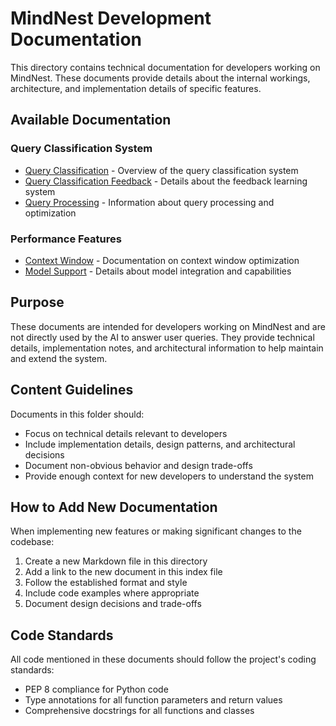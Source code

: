 # MindNest Development Documentation

This directory contains technical documentation for developers working on MindNest. These documents provide details about the internal workings, architecture, and implementation details of specific features.

## Available Documentation

### Query Classification System
- [Query Classification](query_classification.md) - Overview of the query classification system
- [Query Classification Feedback](query_classification_feedback.md) - Details about the feedback learning system
- [Query Processing](query_processing.md) - Information about query processing and optimization

### Performance Features
- [Context Window](context_window.md) - Documentation on context window optimization
- [Model Support](model_support.md) - Details about model integration and capabilities

## Purpose

These documents are intended for developers working on MindNest and are not directly used by the AI to answer user queries. They provide technical details, implementation notes, and architectural information to help maintain and extend the system.

## Content Guidelines

Documents in this folder should:
- Focus on technical details relevant to developers
- Include implementation details, design patterns, and architectural decisions
- Document non-obvious behavior and design trade-offs
- Provide enough context for new developers to understand the system

## How to Add New Documentation

When implementing new features or making significant changes to the codebase:

1. Create a new Markdown file in this directory
2. Add a link to the new document in this index file
3. Follow the established format and style
4. Include code examples where appropriate
5. Document design decisions and trade-offs

## Code Standards

All code mentioned in these documents should follow the project's coding standards:
- PEP 8 compliance for Python code
- Type annotations for all function parameters and return values
- Comprehensive docstrings for all functions and classes 